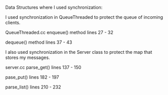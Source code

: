 Data Structures where I used synchronization:

I used synchronization in QueueThreaded to protect the queue of incoming clients.

QueueThreaded.cc
enqueue() method
lines
27 - 32

dequeue() method
lines
37 - 43


I also used synchronization in the Server class to protect the map that stores my messages.

server.cc
parse_get()
lines
137 - 150

pase_put()
lines
182 - 197

parse_list()
lines
210 - 232
